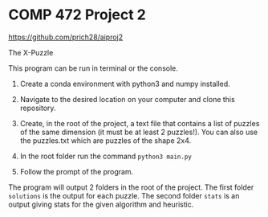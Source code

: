 # COMP 472 Project 2
https://github.com/prich28/aiproj2

The X-Puzzle

This program can be run in terminal or the console.

1. Create a conda environment with python3 and numpy installed.

2. Navigate to the desired location on your computer and clone this repository.

3. Create, in the root of the project, a text file that contains a list of puzzles of the same dimension (it must be at least 2 puzzles!). You can also use the puzzles.txt which are puzzles of the shape 2x4.

4. In the root folder run the command `python3 main.py`

5. Follow the prompt of the program.


The program will output 2 folders in the root of the project.
The first folder `solutions` is the output for each puzzle.
The second folder `stats` is an output giving stats for the given algorithm and heuristic.
